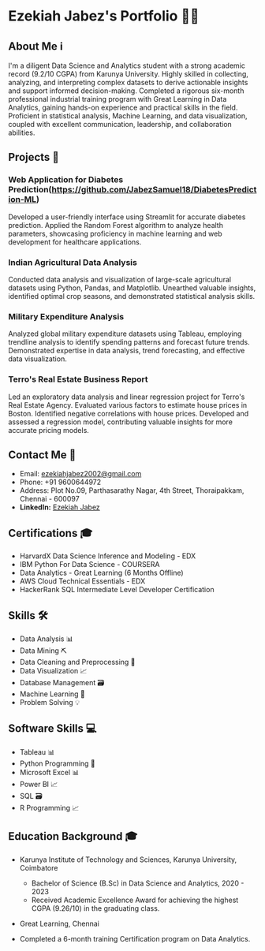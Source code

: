 # Ezekiah Jabez's Portfolio 👨‍💻

## About Me ℹ️

I'm a diligent Data Science and Analytics student with a strong academic record (9.2/10 CGPA) from Karunya University. Highly skilled in collecting, analyzing, and interpreting complex datasets to derive actionable insights and support informed decision-making. Completed a rigorous six-month professional industrial training program with Great Learning in Data Analytics, gaining hands-on experience and practical skills in the field. Proficient in statistical analysis, Machine Learning, and data visualization, coupled with excellent communication, leadership, and collaboration abilities.

## Projects 🚀

### Web Application for Diabetes Prediction(https://github.com/JabezSamuel18/DiabetesPrediction-ML)

Developed a user-friendly interface using Streamlit for accurate diabetes prediction. Applied the Random Forest algorithm to analyze health parameters, showcasing proficiency in machine learning and web development for healthcare applications.

### Indian Agricultural Data Analysis

Conducted data analysis and visualization of large-scale agricultural datasets using Python, Pandas, and Matplotlib. Unearthed valuable insights, identified optimal crop seasons, and demonstrated statistical analysis skills.

### Military Expenditure Analysis

Analyzed global military expenditure datasets using Tableau, employing trendline analysis to identify spending patterns and forecast future trends. Demonstrated expertise in data analysis, trend forecasting, and effective data visualization.

### Terro's Real Estate Business Report

Led an exploratory data analysis and linear regression project for Terro's Real Estate Agency. Evaluated various factors to estimate house prices in Boston. Identified negative correlations with house prices. Developed and assessed a regression model, contributing valuable insights for more accurate pricing models.

## Contact Me 📧

- Email: ezekiahjabez2002@gmail.com
- Phone: +91 9600644972
- Address: Plot No.09, Parthasarathy Nagar, 4th Street, Thoraipakkam, Chennai - 600097
- **LinkedIn:** [Ezekiah Jabez](https://www.linkedin.com/in/ezekiah-jabez-58419224a/)
  
## Certifications 🎓

- HarvardX Data Science Inference and Modeling - EDX
- IBM Python For Data Science - COURSERA
- Data Analytics - Great Learning (6 Months Offline)
- AWS Cloud Technical Essentials - EDX
- HackerRank SQL Intermediate Level Developer Certification


## Skills 🛠️

- Data Analysis 📊
- Data Mining ⛏️
- Data Cleaning and Preprocessing 🧹
- Data Visualization 📈
- Database Management 🗃️
- Machine Learning 🤖
- Problem Solving 💡

## Software Skills 💻

- Tableau 📊
- Python Programming 🐍
- Microsoft Excel 📊
- Power BI 📈
- SQL 🗃️
- R Programming 📈

## Education Background 🎓

- Karunya Institute of Technology and Sciences, Karunya University, Coimbatore
  - Bachelor of Science (B.Sc) in Data Science and Analytics, 2020 - 2023
  - Received Academic Excellence Award for achieving the highest CGPA (9.26/10) in the graduating class.

-  Great Learning, Chennai
  - Completed a 6-month training Certification program on Data Analytics.
